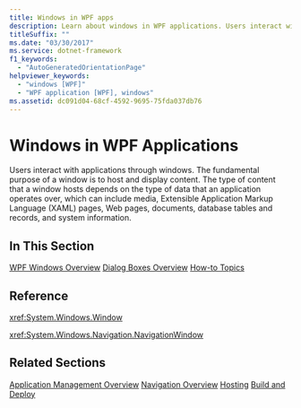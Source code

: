 ```yaml
---
title: Windows in WPF apps
description: Learn about windows in WPF applications. Users interact with applications through windows. The fundamental purpose of a window is to host and display content.
titleSuffix: ""
ms.date: "03/30/2017"
ms.service: dotnet-framework
f1_keywords:
  - "AutoGeneratedOrientationPage"
helpviewer_keywords:
  - "windows [WPF]"
  - "WPF application [WPF], windows"
ms.assetid: dc091d04-68cf-4592-9695-75fda037db76
---
```

# Windows in WPF Applications

Users interact with applications through windows. The fundamental purpose of a window is to host and display content. The type of content that a window hosts depends on the type of data that an application operates over, which can include media, Extensible Application Markup Language (XAML) pages, Web pages, documents, database tables and records, and system information.

## In This Section

[WPF Windows Overview](../windows/index.md)
[Dialog Boxes Overview](../windows/dialog-boxes-overview.md)
[How-to Topics](window-management-how-to-topics.md)

## Reference

<xref:System.Windows.Window>

<xref:System.Windows.Navigation.NavigationWindow>

## Related Sections

[Application Management Overview](application-management-overview.md)
  [Navigation Overview](navigation-overview.md)
  [Hosting](hosting-wpf-applications.md)
  [Build and Deploy](building-and-deploying-wpf-applications.md)
